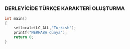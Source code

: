### DERLEYİCİDE TÜRKÇE KARAKTERİ OLUŞTURMA

```c
int main()
{
    setlocale(LC_ALL,"Turkish");
    printf("MERHABA dünya");
    return 0;
}
```
